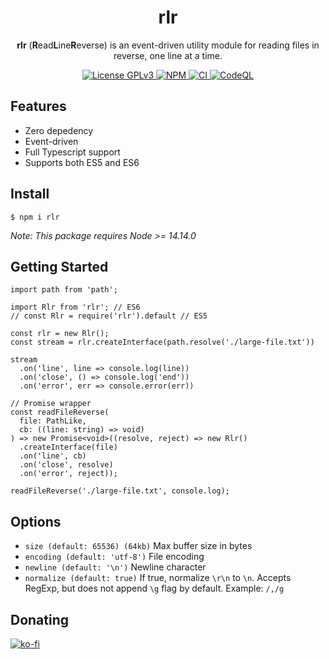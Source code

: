 <div align="center">
  <h1>rlr</h1>
  <p><b>rlr</b> (<b>R</b>ead<b>L</b>ine<b>R</b>everse) is an event-driven utility module for reading files in reverse, one line at a time.</p>
</div>

<div align="center">
  <a href="/LICENSE">
    <img alt="License GPLv3" src="https://img.shields.io/badge/license-MIT-blue.svg" />
  </a>
  <a href="https://www.npmjs.com/package/rlr">
    <img alt="NPM" src="https://img.shields.io/npm/v/rlr?label=npm">
  </a>
  <a href="https://github.com/chronoDave/rlr/actions/workflows/ci.yml">
    <img alt="CI" src="https://github.com/chronoDave/rlr/actions/workflows/ci.yml/badge.svg">
  </a>
  <a href="https://github.com/chronoDave/rlr/actions/workflows/codeql.yml">
    <img alt="CodeQL" src="https://github.com/chronoDave/rlr/actions/workflows/codeql.yml/badge.svg">
  </a>
</div>

## Features

- Zero depedency
- Event-driven
- Full Typescript support
- Supports both ES5 and ES6

## Install

```
$ npm i rlr
```

<i>Note: This package requires Node >= 14.14.0</i>

## Getting Started

```TS
import path from 'path';

import Rlr from 'rlr'; // ES6
// const Rlr = require('rlr').default // ES5

const rlr = new Rlr();
const stream = rlr.createInterface(path.resolve('./large-file.txt'))

stream
  .on('line', line => console.log(line))
  .on('close', () => console.log('end'))
  .on('error', err => console.error(err))
  
// Promise wrapper
const readFileReverse(
  file: PathLike,
  cb: ((line: string) => void)
) => new Promise<void>((resolve, reject) => new Rlr()
  .createInterface(file)
  .on('line', cb)
  .on('close', resolve)
  .on('error', reject));
  
readFileReverse('./large-file.txt', console.log);
```

## Options

- `size (default: 65536) (64kb)` Max buffer size in bytes
- `encoding (default: 'utf-8')` File encoding
- `newline (default: '\n')` Newline character
- `normalize (default: true)` If true, normalize `\r\n` to `\n`. Accepts RegExp, but does not append `\g` flag by default. Example: `/,/g`


## Donating

[![ko-fi](https://www.ko-fi.com/img/githubbutton_sm.svg)](https://ko-fi.com/Y8Y41E23T)
